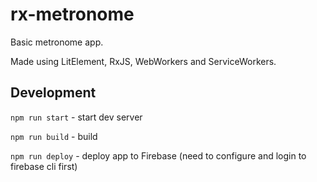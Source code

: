 # rx-metronome

Basic metronome app.

Made using LitElement, RxJS, WebWorkers and ServiceWorkers.

## Development

`npm run start` - start dev server

`npm run build` - build

`npm run deploy` - deploy app to Firebase (need to configure and login to firebase cli first)
